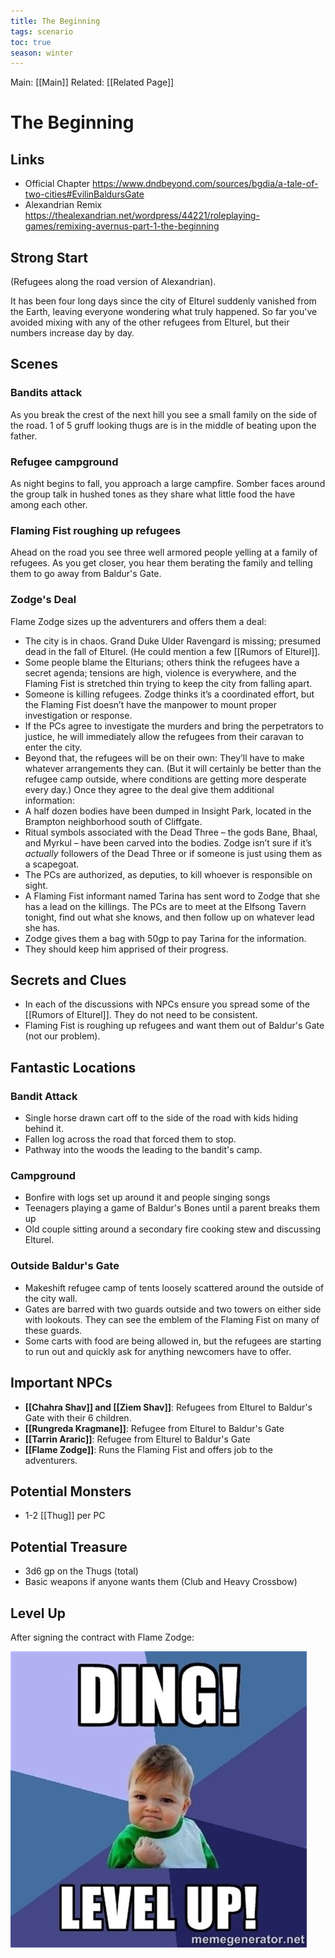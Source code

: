 ```yaml
---
title: The Beginning
tags: scenario
toc: true
season: winter
---
```


Main: [[Main]]
Related: [[Related Page]]

# The Beginning

## Links

- Official Chapter https://www.dndbeyond.com/sources/bgdia/a-tale-of-two-cities#EvilinBaldursGate
- Alexandrian Remix https://thealexandrian.net/wordpress/44221/roleplaying-games/remixing-avernus-part-1-the-beginning

## Strong Start
(Refugees along the road version of Alexandrian).

It has been four long days since the city of Elturel suddenly vanished from the Earth, leaving everyone wondering what truly happened. So far you've avoided mixing with any of the other refugees from Elturel, but their numbers increase day by day.

## Scenes

### Bandits attack
As you break the crest of the next hill you see a small family on the side of the road. 1 of 5 gruff looking thugs are is in the middle of beating upon the father.
### Refugee campground
As night begins to fall, you approach a large campfire. Somber faces around the group talk in hushed tones as they share what little food the have among each other.
### Flaming Fist roughing up refugees
Ahead on the road you see three well armored people yelling at a family of refugees. As you get closer, you hear them berating the family and telling them to go away from Baldur's Gate.
### Zodge's Deal
Flame Zodge sizes up the adventurers and offers them a deal:
-   The city is in chaos. Grand Duke Ulder Ravengard is missing; presumed dead in the fall of Elturel. (He could mention a few [[Rumors of Elturel]].
-   Some people blame the Elturians; others think the refugees have a secret agenda; tensions are high, violence is everywhere, and the Flaming Fist is stretched thin trying to keep the city from falling apart.
-   Someone is killing refugees. Zodge thinks it’s a coordinated effort, but the Flaming Fist doesn’t have the manpower to mount proper investigation or response.
-   If the PCs agree to investigate the murders and bring the perpetrators to justice, he will immediately allow the refugees from their caravan to enter the city.
-   Beyond that, the refugees will be on their own: They’ll have to make whatever arrangements they can. (But it will certainly be better than the refugee camp outside, where conditions are getting more desperate every day.)
Once they agree to the deal give them additional information:
-   A half dozen bodies have been dumped in Insight Park, located in the Brampton neighborhood south of Cliffgate.
-   Ritual symbols associated with the Dead Three – the gods Bane, Bhaal, and Myrkul – have been carved into the bodies. Zodge isn’t sure if it’s _actually_ followers of the Dead Three or if someone is just using them as a scapegoat.
-   The PCs are authorized, as deputies, to kill whoever is responsible on sight.
-   A Flaming Fist informant named Tarina has sent word to Zodge that she has a lead on the killings. The PCs are to meet at the Elfsong Tavern tonight, find out what she knows, and then follow up on whatever lead she has.
-   Zodge gives them a bag with 50gp to pay Tarina for the information.
-   They should keep him apprised of their progress.

## Secrets and Clues

- In each of the discussions with NPCs ensure you spread some of the [[Rumors of Elturel]]. They do not need to be consistent.
- Flaming Fist is roughing up refugees and want them out of Baldur's Gate (not our problem).

## Fantastic Locations

### Bandit Attack
- Single horse drawn cart off to the side of the road with kids hiding behind it.
- Fallen log across the road that forced them to stop.
- Pathway into the woods the leading to the bandit's camp.

### Campground
- Bonfire with logs set up around it and people singing songs
- Teenagers playing a game of Baldur's Bones until a parent breaks them up
- Old couple sitting around a secondary fire cooking stew and discussing Elturel.

### Outside Baldur's Gate
- Makeshift refugee camp of tents loosely scattered around the outside of the city wall.
- Gates are barred with two guards outside and two towers on either side with lookouts. They can see the emblem of the Flaming Fist on many of these guards.
- Some carts with food are being allowed in, but the refugees are starting to run out and quickly ask for anything newcomers have to offer.

## Important NPCs

- **[[Chahra Shav]] and [[Ziem Shav]]**: Refugees from Elturel to Baldur's Gate with their 6 children.
- **[[Rungreda Kragmane]]**: Refugee from Elturel to Baldur's Gate
- **[[Tarrin Araric]]**: Refugee from Elturel to Baldur's Gate
- **[[Flame Zodge]]**: Runs the Flaming Fist and offers job to the adventurers.

## Potential Monsters
- 1-2 [[Thug]] per PC

## Potential Treasure
- 3d6 gp on the Thugs (total)
- Basic weapons if anyone wants them (Club and Heavy Crossbow)

## Level Up
After signing the contract with Flame Zodge:

![Level Up](/assets/img/level-up-image.jpeg)
